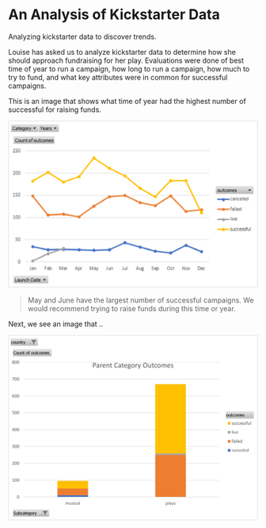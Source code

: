 # An Analysis of Kickstarter Data
Analyzing kickstarter data to discover trends.

Louise has asked us to analyze kickstarter data to determine how she should approach fundraising for her play.  Evaluations were done of best time of year to run a campaign, how long to run a campaign, how much to try to fund, and what key attributes were in common for successful campaigns.

This is an image that shows what time of year had the highest number of successful for raising funds.  

![image_name](https://github.com/amykatherines/kickstarter-analysis/blob/main/Launch%20Month%20Success%20Rate.png)

> May and June have the largest number of successful campaigns.  We would recommend trying to raise funds during this time or year.

Next, we see an image that ..

![image_name](https://github.com/amykatherines/kickstarter-analysis/blob/main/Parent%20Category%20Chart%20Image.png)

